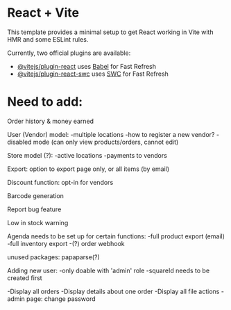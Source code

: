 # React + Vite

This template provides a minimal setup to get React working in Vite with HMR and some ESLint rules.

Currently, two official plugins are available:

- [@vitejs/plugin-react](https://github.com/vitejs/vite-plugin-react/blob/main/packages/plugin-react/README.md) uses [Babel](https://babeljs.io/) for Fast Refresh
- [@vitejs/plugin-react-swc](https://github.com/vitejs/vite-plugin-react-swc) uses [SWC](https://swc.rs/) for Fast Refresh

# Need to add:

Order history & money earned

User (Vendor) model:
-multiple locations
-how to register a new vendor?
-disabled mode (can only view products/orders, cannot edit)

Store model (?):
-active locations
-payments to vendors

Export: option to export page only, or all items (by email)

Discount function: opt-in for vendors

Barcode generation

Report bug feature

Low in stock warning

Agenda needs to be set up for certain functions:
-full product export (email)
-full inventory export
-(?) order webhook

unused packages:
papaparse(?)

Adding new user:
-only doable with 'admin' role
-squareId needs to be created first

-Display all orders
-Display details about one order
-Display all file actions
-admin page: change password
